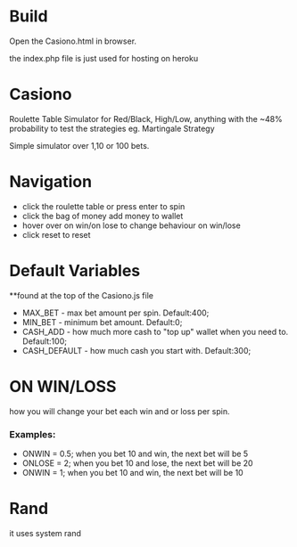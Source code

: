 # Build
Open the Casiono.html in browser.

the index.php file is just used for hosting on heroku


# Casiono
Roulette Table Simulator for Red/Black, High/Low, anything with the ~48% probability to test the  strategies eg. Martingale Strategy

Simple simulator over 1,10 or 100 bets.

# Navigation
* click the roulette table or press enter to spin
* click the bag of money add money to wallet
* hover over on win/on lose to change behaviour on win/lose
* click reset to reset

# Default Variables
**found at the top of the Casiono.js file
- MAX_BET - max bet amount per spin. Default:400;
- MIN_BET - minimum bet amount. Default:0;
- CASH_ADD - how much more cash to "top up" wallet when you need to. Default:100;
- CASH_DEFAULT - how much cash you start with. Default:300;

# ON WIN/LOSS
how you will change your bet each win and or loss per spin.

### Examples:
- ONWIN = 0.5; when you bet 10 and win, the next bet will be 5
- ONLOSE = 2; when you bet 10 and lose, the next bet will be 20
- ONWIN = 1; when you bet 10 and win, the next bet will be 10

# Rand
it uses system rand
